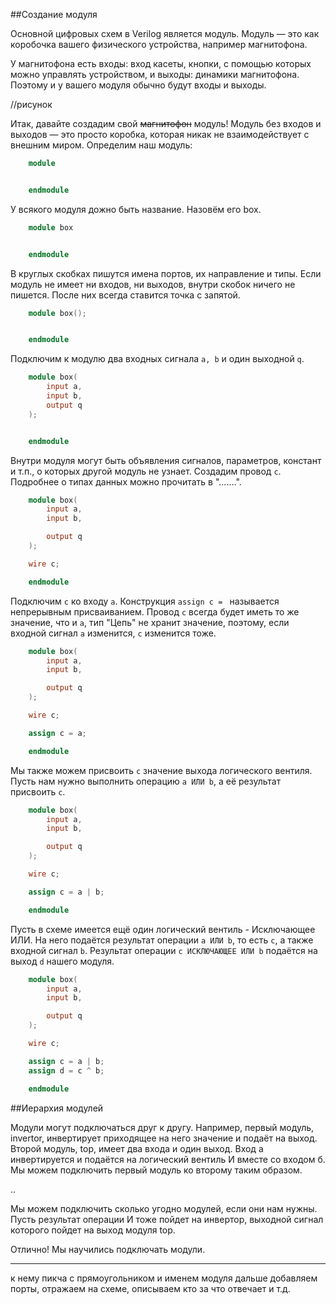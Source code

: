 ##Создание модуля

Основной цифровых схем в Verilog является модуль. Модуль — это как коробочка вашего физического устройства, например магнитофона.

У магнитофона есть входы: вход касеты, кнопки, с помощью которых можно управлять устройством, и выходы: динамики магнитофона. Поэтому и у вашего модуля обычно будут входы и выходы.


 //рисунок

Итак, давайте создадим свой ~~магнитофон~~ модуль! Модуль без входов и выходов — это просто коробка, которая никак не взаимодействует с внешним миром. Определим наш модуль:
```verilog
    module 


    endmodule

```

У всякого модуля дожно быть название. Назовём его box.
```verilog
    module box


    endmodule

```

В круглых скобках пишутся имена портов, их направление и типы. Если модуль не имеет ни входов, ни выходов, внутри скобок ничего не пишется. После них всегда ставится точка с запятой.

```verilog
    module box();


    endmodule

```

Подключим к модулю два входных сигнала `a, b`  и один выходной `q`.
```verilog
    module box(
        input a,
        input b,
        output q
    );


    endmodule

```
Внутри модуля могут быть объявления сигналов, параметров, констант и т.п., о которых другой модуль не узнает.  Создадим провод `c`. Подробнее о типах данных можно прочитать в ".......".

```verilog
    module box(
        input a,
        input b,

        output q
    );

    wire c;

    endmodule

```

Подключим `c` ко входу `a`. Конструкция `assign c = ` называется непрерывным присваиванием. Провод `c` всегда будет иметь то же значение, что и `a`, тип "Цепь" не хранит значение, поэтому, если входной сигнал `a` изменится, `с` изменится тоже.

```verilog
    module box(
        input a,
        input b,

        output q
    );

    wire c;

    assign c = a;

    endmodule

```

Мы также можем присвоить `с` значение выхода логического вентиля. Пусть нам нужно выполнить операцию `a ИЛИ b`, а её результат присвоить `c`. 

```verilog
    module box(
        input a,
        input b,

        output q
    );

    wire c;

    assign c = a | b;

    endmodule

```


Пусть в схеме имеется ещё один логический вентиль - Исключающее ИЛИ. На него подаётся результат операции `a ИЛИ b`, то есть `c`, а также входной сигнал `b`. Результат операции `c ИСКЛЮЧАЮЩЕЕ ИЛИ b` подаётся на выход `d` нашего модуля. 

```verilog
    module box(
        input a,
        input b,

        output q
    );

    wire c;

    assign c = a | b;
    assign d = c ^ b;

    endmodule

```

##Иерархия модулей

Модули могут подключаться друг к другу. Например, первый модуль, invertor, инвертирует приходящее на него значение и подаёт на выход. Второй модуль, top, имеет два входа и один выход. Вход а инвертируется и подаётся на логический вентиль И вместе со входом б. Мы можем подключить первый модуль ко второму таким образом.


..


Мы можем подключить сколько угодно модулей, если они нам нужны. Пусть результат операции И тоже пойдет на инвертор, выходной сигнал которого пойдет на выход модуля top.

Отлично! Мы научились подключать модули.

__________






к нему пикча с прямоугольником и именем модуля
дальше добавляем порты, отражаем на схеме, описываем кто за что отвечает и т.д.
